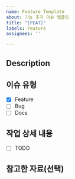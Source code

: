 ```yaml
---
name: Feature Template
about: 기능 추가 이슈 템플릿
title: "[FEAT]"
labels: Feature
assignees: ''

---
```


## Description

## 이슈 유형 <!-- 체크는 수정하지 말것 -->
- [x] Feature
- [ ] Bug
- [ ] Docs

## 작업 상세 내용
- [ ] TODO

## 참고한 자료(선택)
